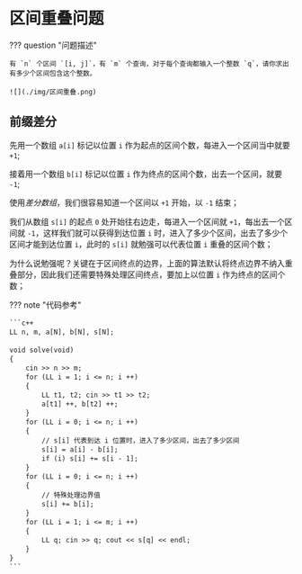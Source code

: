 # 区间重叠问题

??? question "问题描述"

    有 `n` 个区间 `[i, j]`，有 `m` 个查询，对于每个查询都输入一个整数 `q`，请你求出有多少个区间包含这个整数。

    ![](./img/区间重叠.png)

## 前缀差分

先用一个数组 `a[i]` 标记以位置 `i` 作为起点的区间个数，每进入一个区间当中就要 `+1`;

接着用一个数组 `b[i]` 标记以位置 `i` 作为终点的区间个数，出去一个区间，就要 `-1`;

使用*差分数组*，我们很容易知道一个区间以 `+1` 开始，以 `-1` 结束；

我们从数组 `s[i]` 的起点 `0` 处开始往右边走，每进入一个区间就 `+1`，每出去一个区间就 `-1`，这样我们就可以获得到达位置 `i` 时，进入了多少个区间，出去了多少个区间才能到达位置 `i`，此时的 `s[i]` 就勉强可以代表位置 `i` 重叠的区间个数；

为什么说勉强呢？关键在于区间终点的边界，上面的算法默认将终点边界不纳入重叠部分，因此我们还需要特殊处理区间终点，要加上以位置 `i` 作为终点的区间个数；


??? note "代码参考"

    ```c++
    LL n, m, a[N], b[N], s[N];

    void solve(void)
    {
        cin >> n >> m;
        for (LL i = 1; i <= n; i ++)
        {
            LL t1, t2; cin >> t1 >> t2;
            a[t1] ++, b[t2] ++;
        }
        for (LL i = 0; i <= n; i ++)
        {
            // s[i] 代表到达 i 位置时，进入了多少区间，出去了多少区间
            s[i] = a[i] - b[i];
            if (i) s[i] += s[i - 1];
        }
        for (LL i = 0; i <= n; i ++)
        {
            // 特殊处理边界值
            s[i] += b[i]; 
        }
        for (LL i = 1; i <= m; i ++)
        {
            LL q; cin >> q; cout << s[q] << endl;
        }
    }
    ```